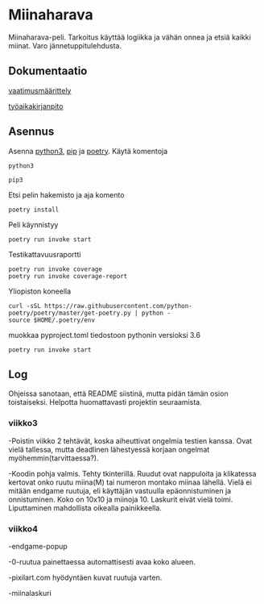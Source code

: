 # Miinaharava
Miinaharava-peli. Tarkoitus käyttää logiikka ja vähän onnea ja etsiä kaikki miinat. Varo jännetuppitulehdusta.  

## Dokumentaatio

[vaatimusmäärittely](https://github.com/ElomaaTapio/ot-harjoitustyo/blob/main/dokumentaatio/vaatimusmaarittely.md)

[työaikakirjanpito](https://github.com/ElomaaTapio/ot-harjoitustyo/blob/main/dokumentaatio/tuntikirjanpito.md)

## Asennus
Asenna [python3](https://realpython.com/installing-python/), [pip](https://pip.pypa.io/en/stable/installing/) ja [poetry](https://python-poetry.org/docs/).
Käytä komentoja 
```
python3
```
```
pip3
```
Etsi pelin hakemisto ja aja komento
```
poetry install
```
Peli käynnistyy
```
poetry run invoke start
```
Testikattavuusraportti
```
poetry run invoke coverage
poetry run invoke coverage-report
```
Yliopiston koneella
```
curl -sSL https://raw.githubusercontent.com/python-poetry/poetry/master/get-poetry.py | python -
source $HOME/.poetry/env
```
muokkaa pyproject.toml tiedostoon pythonin versioksi 3.6
```
poetry run invoke start
```
## Log
Ohjeissa sanotaan, että README siistinä, mutta pidän tämän osion toistaiseksi. Helpotta huomattavasti projektin seuraamista.
### viikko3
-Poistin viikko 2 tehtävät, koska aiheuttivat ongelmia testien kanssa. Ovat vielä tallessa, mutta deadlinen lähestyessä korjaan ongelmat myöhemmin(tarvittaessa?).

-Koodin pohja valmis. Tehty tkinterillä. Ruudut ovat nappuloita ja klikatessa kertovat onko ruutu miina(M) tai numeron montako miinaa lähellä. Vielä ei mitään endgame ruutuja, eli käyttäjän vastuulla epäonnistuminen ja onnistuminen. Koko on 10x10 ja miinoja 10. Laskurit eivät vielä toimi. Liputtaminen mahdollista oikealla painikkeella.
### viikko4
-endgame-popup

-0-ruutua painettaessa automattisesti avaa koko alueen.

-pixilart.com hyödyntäen kuvat ruutuja varten.

-miinalaskuri
